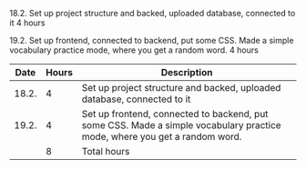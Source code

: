 18.2. Set up project structure and backed, uploaded database, connected to it
4 hours

19.2. Set up frontend, connected to backend, put some CSS. Made a simple vocabulary practice mode, where you get a random word.
4 hours

| Date | Hours | Description |
| ---- | ------| ----------- |
| 18.2.| 4     | Set up project structure and backed, uploaded database, connected to it |
| 19.2. | 4   | Set up frontend, connected to backend, put some CSS. Made a simple vocabulary practice mode, where you get a random word. |
|     | 8     | Total hours